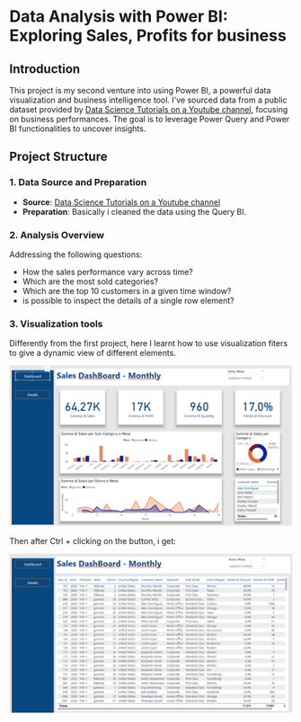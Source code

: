 # Data Analysis with Power BI: Exploring Sales, Profits for business

## Introduction

This project is my second venture into using Power BI, a powerful data visualization and business intelligence tool. I've sourced data from a public dataset provided by 
[Data Science Tutorials on a  Youtube channel](https://www.youtube.com/watch?v=TwteCRMYJuA&list=PLSj0xkpVG0ovX70-Esr-r7ke-NjeqdqXF&index=3), focusing on business performances. The goal is to leverage Power Query and Power BI functionalities to uncover insights.

## Project Structure

### 1. Data Source and Preparation
- **Source**: [Data Science Tutorials on a  Youtube channel](https://www.youtube.com/watch?v=TwteCRMYJuA&list=PLSj0xkpVG0ovX70-Esr-r7ke-NjeqdqXF&index=3)
- **Preparation**: Basically i cleaned the data  using the Query BI.
### 2. Analysis Overview
Addressing the following questions:
- How the sales performance vary across time?
- Which are the most sold categories?
- Which are the top 10 customers in a given time window?
- is possible to inspect the details of a single row element?

### 3. Visualization tools
Differently from the first project,
here I learnt how to use visualization fiters to give a dynamic view of different elements.

![first_page](https://github.com/SimBoex/Power-BI-projects/blob/77bc045ca3ab931e106de31120c9dddfd394cabc/Project%232/firstPageSecondReport.png)


Then after Ctrl  + clicking on the button, i get:

![second_page](https://github.com/SimBoex/Power-BI-projects/blob/77bc045ca3ab931e106de31120c9dddfd394cabc/Project%232/SecondPageSecondReport.png)
